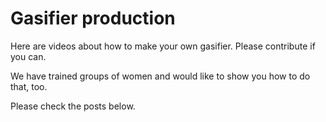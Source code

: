 # Gasifier production

Here are videos about how to make your own gasifier. Please contribute if you can. 

We have trained groups of women and would like to show you how to do that, too. 

Please check the posts below. 
